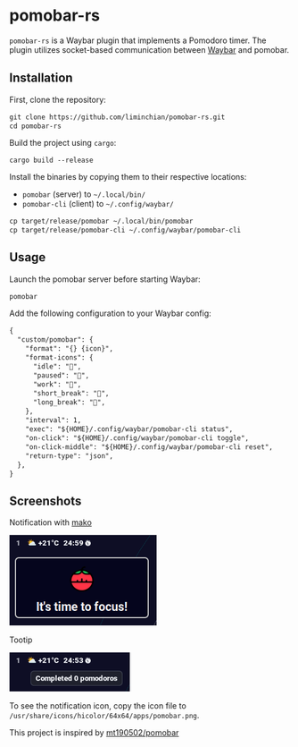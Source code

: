 # pomobar-rs

`pomobar-rs` is a Waybar plugin that implements a Pomodoro timer.
The plugin utilizes socket-based communication between [Waybar](https://github.com/Alexays/Waybar) and pomobar.

## Installation

First, clone the repository:

```shell
git clone https://github.com/liminchian/pomobar-rs.git
cd pomobar-rs
```

Build the project using `cargo`:

```shell
cargo build --release
```

Install the binaries by copying them to their respective locations:

- `pomobar` (server) to `~/.local/bin/`
- `pomobar-cli` (client) to `~/.config/waybar/`

```shell
cp target/release/pomobar ~/.local/bin/pomobar
cp target/release/pomobar-cli ~/.config/waybar/pomobar-cli
```

## Usage

Launch the pomobar server before starting Waybar:

```shell
pomobar
```

Add the following configuration to your Waybar config:

```jsonc
{
  "custom/pomobar": {
    "format": "{} {icon}",
    "format-icons": {
      "idle": "",
      "paused": "",
      "work": "",
      "short_break": "",
      "long_break": "",
    },
    "interval": 1,
    "exec": "${HOME}/.config/waybar/pomobar-cli status",
    "on-click": "${HOME}/.config/waybar/pomobar-cli toggle",
    "on-click-middle": "${HOME}/.config/waybar/pomobar-cli reset",
    "return-type": "json",
  },
}
```

## Screenshots

Notification with [mako](https://github.com/emersion/mako)

![pomobar-notification](assets/notification.png)

Tootip

![pomobar-tooltip](assets/tooltip.png)

To see the notification icon, copy the icon file to `/usr/share/icons/hicolor/64x64/apps/pomobar.png`.

This project is inspired by [mt190502/pomobar](https://github.com/mt190502/pomobar)
